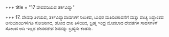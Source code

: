 +++
title = "17 ವೇದವರಿಯದ ತರ್ಕವಿದ್ಯಾ"

+++
17. ವೇದವು ತಿಳಿಯದ, ತರ್ಕವಿದ್ಯಾವಾದಗಳಿಗೆ ನಿಲುಕದ, ಬುಧರ ಮತಿಸಂಪಾದನೆಗೆ ಮತ್ತು ವಾಚ್ಯ ಸಿದ್ಧಾಂತದ ಅನುಯಾಯಿಗಳಿಗೂ ಗೋಚರಿಸದ, ಹೋದ ದಾರಿ ತಿಳಿಯದ, ಬ್ರಹ್ಮ ಇಂದ್ರ ಮೊದಲಾದ ದೇವತೆಗಳ ಸಾಹಸಗಳಿಗೆ ಸೋಲದ ಅದಿ ಇಲ್ಲದ ದೇವರದೇವ ಶಿವನನ್ನು ಬ್ರಹ್ಮನು ಕಂಡನು.